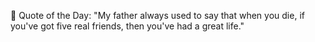 <!-- start quote -->
💬 Quote of the Day: "My father always used to say that when you die, if you've got five real friends, then you've had a great life."
<!-- end quote -->